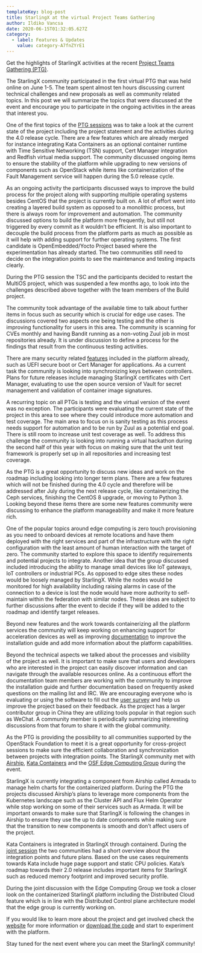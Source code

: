 ```yaml
---
templateKey: blog-post
title: StarlingX at the virtual Project Teams Gathering
author: Ildiko Vancsa
date: 2020-06-15T01:32:05.627Z
category:
  - label: Features & Updates
    value: category-A7fnZYrE1
---
```


Get the highlights of StarlingX activities at the recent [Project Teams Gathering (PTG)](https://www.openstack.org/ptg/). <!-- more -->

The StarlingX community participated in the first virtual PTG that was held online on June 1-5. The team spent almost ten hours discussing current technical challenges and new proposals as well as community related topics. In this post we will summarize the topics that were discussed at the event and encourage you to participate in the ongoing activities in the areas that interest you.

One of the first topics of the [PTG sessions](https://etherpad.opendev.org/p/stx-virtual-PTG-June) was to take a look at the current state of the project including the project statement and the activities during the 4.0 release cycle. There are a few features which are already merged for instance integrating Kata Containers as an optional container runtime with Time Sensitive Networking (TSN) support, Cert Manager integration and Redfish virtual media support. The community discussed ongoing items to ensure the stability of the platform while upgrading to new versions of components such as OpenStack while items like containerization of the Fault Management service will happen during the 5.0 release cycle.

As an ongoing activity the participants discussed ways to improve the build process for the project along with supporting multiple operating systems besides CentOS that the project is currently built on. A lot of effort went into creating a layered build system as opposed to a monolithic process, but there is always room for improvement and automation. The community discussed options to build the platform more frequently, but still not triggered by every commit as it wouldn’t be efficient. It is also important to decouple the build process from the platform parts as much as possible as it will help with adding support for further operating systems. The first candidate is OpenEmbedded/Yocto Project based where the experimentation has already started. The two communities still need to decide on the integration points to see the maintenance and testing impacts clearly.

During the PTG session the TSC and the participants decided to restart the MultiOS project, which was suspended a few months ago, to look into the challenges described above together with the team members of the Build project.

The community took advantage of the available time to talk about further items in focus such as security which is crucial for edge use cases. The discussions covered two aspects one being testing and the other is improving functionality for users in this area. The community is scanning for CVEs monthly and having Bandit running as a non-voting Zuul job in most repositories already. It is under discussion to define a process for the findings that result from the continuous testing activities.

There are many security related [features](https://www.starlingx.io/blog/starlingx-release-2-security-features/) included in the platform already, such as UEFI secure boot or Cert Manager for applications. As a current task the community is looking into synchronizing keys between controllers. Plans for future releases include managing StarlingX certificates with Cert Manager, evaluating to use the open source version of Vault for secret management and validation of container image signatures.

A recurring topic on all PTGs is testing and the virtual version of the event was no exception. The participants were evaluating the current state of the project in this area to see where they could introduce more automation and test coverage. The main area to focus on is sanity testing as this process needs support for automation and to be run by Zuul as a potential end goal. There is still room to increase unit test coverage as well. To address this challenge the community is looking into running a virtual hackathon during the second half of this year with focus on making sure that the unit test framework is properly set up in all repositories and increasing test coverage.

As the PTG is a great opportunity to discuss new ideas and work on the roadmap including looking into longer term plans. There are a few features which will not be finished during the 4.0 cycle and therefore will be addressed after July during the next release cycle, like containerizing the Ceph services, finishing the CentOS 8 upgrade, or moving to Python 3. Looking beyond these items there are some new features community were discussing to enhance the platform manageability and make it more feature rich.

One of the popular topics around edge computing is zero touch provisioning as you need to onboard devices at remote locations and have them deployed with the right services and part of the infrastructure with the right configuration with the least amount of human interaction with the target of zero. The community started to explore this space to identify requirements and potential projects to integrate. Another idea that the group discussed included introducing the ability to manage small devices like IoT gateways, IoT controllers or industrial PCs. As opposed to edge sites these nodes would be loosely managed by StarlingX. While the nodes would be monitored for high availability including raising alarms in case of the connection to a device is lost the node would have more authority to self-maintain within the federation with similar nodes. These ideas are subject to further discussions after the event to decide if they will be added to the roadmap and identify target releases.

Beyond new features and the work towards containerizing all the platform services the community will keep working on enhancing support for acceleration devices as well as improving [documentation](https://docs.starlingx.io/contributor/index.html) to improve the installation guide and add more information about the platform capabilities.

Beyond the technical aspects we talked about the processes and visibility of the project as well. It is important to make sure that users and developers who are interested in the project can easily discover information and can navigate through the available resources online. As a continuous effort the documentation team members are working with the community to improve the installation guide and further documentation based on frequently asked questions on the mailing list and IRC. We are encouraging everyone who is evaluating or using the software to fill out the [user survey](https://www.surveymonkey.com/r/StarlingX) and help us improve the project based on their feedback. As the project has a larger contributor group in China they are utilizing tools popular in that region such as WeChat. A community member is periodically summarizing interesting discussions from that forum to share it with the global community.

As the PTG is providing the possibility to all communities supported by the OpenStack Foundation to meet it is a great opportunity for cross-project sessions to make sure the efficient collaboration and synchronization between projects with integration points. The StarlingX community met with [Airship](https://www.airshipit.org), [Kata Containers](https://katacontainers.io) and the [OSF Edge Computing Group](https://wiki.openstack.org/wiki/Edge_Computing_Group) during the event.

StarlingX is currently integrating a component from Airship called Armada to manage helm charts for the containerized platform. During the PTG the projects discussed Airship’s plans to leverage more components from the Kubernetes landscape such as the Cluster API and Flux Helm Operator while stop working on some of their services such as Armada. It will be important onwards to make sure that StarlingX is following the changes in Airship to ensure they use the up to date components while making sure that the transition to new components is smooth and don’t affect users of the project.

Kata Containers is integrated in StarlingX through containerd. During the [joint session](https://etherpad.openstack.org/p/victoria-ptg-kata) the two communities had a short overview about the integration points and future plans. Based on the use cases requirements towards Kata include huge page support and static CPU policies. Kata’s roadmap towards their 2.0 release includes important items for StarlingX such as reduced memory footprint and improved security profile.

During the joint discussion with the Edge Computing Group we took a closer look on the containerized StarlingX platform including the Distributed Cloud feature which is in line with the Distributed Control plane architecture model that the edge group is currently working on.

If you would like to learn more about the project and get involved check the [website](https://www.starlingx.io) for more information or [download the code](https://opendev.org/starlingx) and start to experiment with the platform.

Stay tuned for the next event where you can meet the StarlingX community!

